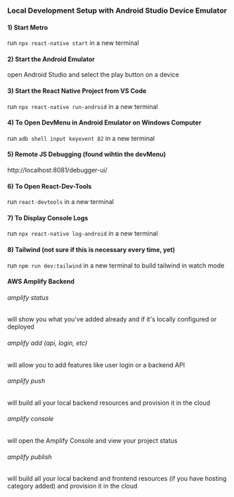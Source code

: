 ### Local Development Setup with Android Studio Device Emulator ###

#### 1) Start Metro

   run ``npx react-native start`` in a new terminal

#### 2) Start the Android Emulator

   open Android Studio and select the play button on a device

#### 3) Start the React Native Project from VS Code

   run ``npx react-native run-android`` in a new terminal

#### 4) To Open DevMenu in Android Emulator on Windows Computer

   run ``adb shell input keyevent 82`` in a new terminal

#### 5) Remote JS Debugging (found wihtin the devMenu)
   http://localhost:8081/debugger-ui/

#### 6) To Open React-Dev-Tools

   run ``react-devtools`` in a new terminal

#### 7) To Display Console Logs
   run ``npx react-native log-android`` in a new terminal

#### 8) Tailwind (not sure if this is necessary every time, yet)
   run ``npm run dev:tailwind`` in a new terminal to build tailwind in watch mode



#### AWS Amplify Backend 

###### amplify status
will show you what you've added already and if it's locally configured or deployed
###### amplify add <category> (api, login, etc)
will allow you to add features like user login or a backend API
###### amplify push
will build all your local backend resources and provision it in the cloud
###### amplify console
will open the Amplify Console and view your project status
###### amplify publish
will build all your local backend and frontend resources (if you have hosting category added) and provision it in the cloud